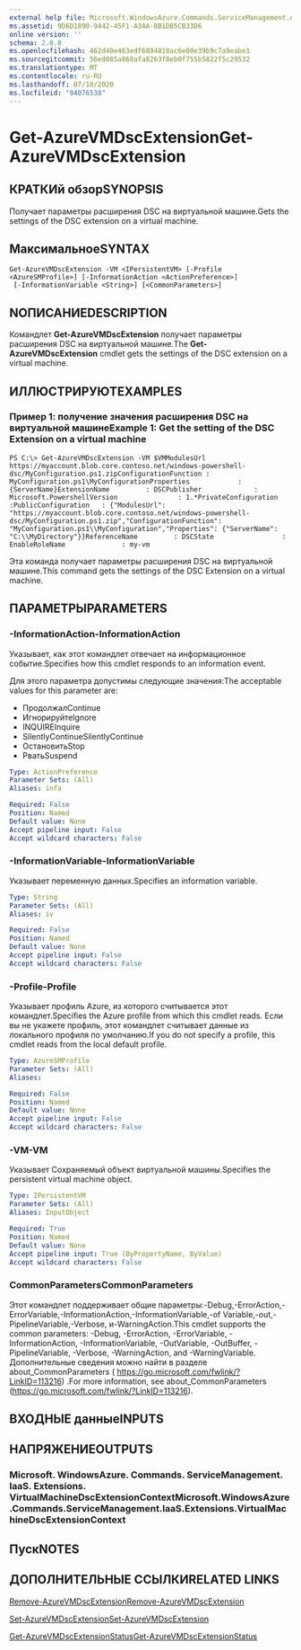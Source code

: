 ```yaml
---
external help file: Microsoft.WindowsAzure.Commands.ServiceManagement.dll-Help.xml
ms.assetid: 9D6D1890-9442-45F1-A3AA-BB1DB5CB33D6
online version: ''
schema: 2.0.0
ms.openlocfilehash: 462d40e463edf6894810ac6e00e39b9c7a9eabe1
ms.sourcegitcommit: 56ed085a868afa8263f8eb0f755b5822f5c29532
ms.translationtype: MT
ms.contentlocale: ru-RU
ms.lasthandoff: 07/18/2020
ms.locfileid: "94076538"
---
```

# <span data-ttu-id="5ee0a-101">Get-AzureVMDscExtension</span><span class="sxs-lookup"><span data-stu-id="5ee0a-101">Get-AzureVMDscExtension</span></span>

## <span data-ttu-id="5ee0a-102">КРАТКИй обзор</span><span class="sxs-lookup"><span data-stu-id="5ee0a-102">SYNOPSIS</span></span>
<span data-ttu-id="5ee0a-103">Получает параметры расширения DSC на виртуальной машине.</span><span class="sxs-lookup"><span data-stu-id="5ee0a-103">Gets the settings of the DSC extension on a virtual machine.</span></span>

## <span data-ttu-id="5ee0a-104">Максимальное</span><span class="sxs-lookup"><span data-stu-id="5ee0a-104">SYNTAX</span></span>

```
Get-AzureVMDscExtension -VM <IPersistentVM> [-Profile <AzureSMProfile>] [-InformationAction <ActionPreference>]
 [-InformationVariable <String>] [<CommonParameters>]
```

## <span data-ttu-id="5ee0a-105">NОПИСАНИЕ</span><span class="sxs-lookup"><span data-stu-id="5ee0a-105">DESCRIPTION</span></span>
<span data-ttu-id="5ee0a-106">Командлет **Get-AzureVMDscExtension** получает параметры расширения DSC на виртуальной машине.</span><span class="sxs-lookup"><span data-stu-id="5ee0a-106">The **Get-AzureVMDscExtension** cmdlet gets the settings of the DSC extension on a virtual machine.</span></span>

## <span data-ttu-id="5ee0a-107">ИЛЛЮСТРИРУЮТ</span><span class="sxs-lookup"><span data-stu-id="5ee0a-107">EXAMPLES</span></span>

### <span data-ttu-id="5ee0a-108">Пример 1: получение значения расширения DSC на виртуальной машине</span><span class="sxs-lookup"><span data-stu-id="5ee0a-108">Example 1: Get the setting of the DSC Extension on a virtual machine</span></span>
```
PS C:\> Get-AzureVMDscExtension -VM $VMModulesUrl
https://myaccount.blob.core.contoso.net/windows-powershell-dsc/MyConfiguration.ps1.zipConfigurationFunction : MyConfiguration.ps1\MyConfigurationProperties            : {ServerName}ExtensionName         : DSCPublisher             : Microsoft.PowershellVersion               : 1.*PrivateConfiguration  :PublicConfiguration   : {"ModulesUrl": "https://myaccount.blob.core.contoso.net/windows-powershell-dsc/MyConfiguration.ps1.zip","ConfigurationFunction": "MyConfiguration.ps1\\MyConfiguration","Properties": {"ServerName": "C:\\MyDirectory"}}ReferenceName         : DSCState                 : EnableRoleName              : my-vm
```

<span data-ttu-id="5ee0a-109">Эта команда получает параметры расширения DSC на виртуальной машине.</span><span class="sxs-lookup"><span data-stu-id="5ee0a-109">This command gets the settings of the DSC Extension on a virtual machine.</span></span>

## <span data-ttu-id="5ee0a-110">ПАРАМЕТРЫ</span><span class="sxs-lookup"><span data-stu-id="5ee0a-110">PARAMETERS</span></span>

### <span data-ttu-id="5ee0a-111">-InformationAction</span><span class="sxs-lookup"><span data-stu-id="5ee0a-111">-InformationAction</span></span>
<span data-ttu-id="5ee0a-112">Указывает, как этот командлет отвечает на информационное событие.</span><span class="sxs-lookup"><span data-stu-id="5ee0a-112">Specifies how this cmdlet responds to an information event.</span></span>

<span data-ttu-id="5ee0a-113">Для этого параметра допустимы следующие значения:</span><span class="sxs-lookup"><span data-stu-id="5ee0a-113">The acceptable values for this parameter are:</span></span>

- <span data-ttu-id="5ee0a-114">Продолжал</span><span class="sxs-lookup"><span data-stu-id="5ee0a-114">Continue</span></span>
- <span data-ttu-id="5ee0a-115">Игнорируйте</span><span class="sxs-lookup"><span data-stu-id="5ee0a-115">Ignore</span></span>
- <span data-ttu-id="5ee0a-116">INQUIRE</span><span class="sxs-lookup"><span data-stu-id="5ee0a-116">Inquire</span></span>
- <span data-ttu-id="5ee0a-117">SilentlyContinue</span><span class="sxs-lookup"><span data-stu-id="5ee0a-117">SilentlyContinue</span></span>
- <span data-ttu-id="5ee0a-118">Остановить</span><span class="sxs-lookup"><span data-stu-id="5ee0a-118">Stop</span></span>
- <span data-ttu-id="5ee0a-119">Рвать</span><span class="sxs-lookup"><span data-stu-id="5ee0a-119">Suspend</span></span>

```yaml
Type: ActionPreference
Parameter Sets: (All)
Aliases: infa

Required: False
Position: Named
Default value: None
Accept pipeline input: False
Accept wildcard characters: False
```

### <span data-ttu-id="5ee0a-120">-InformationVariable</span><span class="sxs-lookup"><span data-stu-id="5ee0a-120">-InformationVariable</span></span>
<span data-ttu-id="5ee0a-121">Указывает переменную данных.</span><span class="sxs-lookup"><span data-stu-id="5ee0a-121">Specifies an information variable.</span></span>

```yaml
Type: String
Parameter Sets: (All)
Aliases: iv

Required: False
Position: Named
Default value: None
Accept pipeline input: False
Accept wildcard characters: False
```

### <span data-ttu-id="5ee0a-122">-Profile</span><span class="sxs-lookup"><span data-stu-id="5ee0a-122">-Profile</span></span>
<span data-ttu-id="5ee0a-123">Указывает профиль Azure, из которого считывается этот командлет.</span><span class="sxs-lookup"><span data-stu-id="5ee0a-123">Specifies the Azure profile from which this cmdlet reads.</span></span>
<span data-ttu-id="5ee0a-124">Если вы не укажете профиль, этот командлет считывает данные из локального профиля по умолчанию.</span><span class="sxs-lookup"><span data-stu-id="5ee0a-124">If you do not specify a profile, this cmdlet reads from the local default profile.</span></span>

```yaml
Type: AzureSMProfile
Parameter Sets: (All)
Aliases: 

Required: False
Position: Named
Default value: None
Accept pipeline input: False
Accept wildcard characters: False
```

### <span data-ttu-id="5ee0a-125">-VM</span><span class="sxs-lookup"><span data-stu-id="5ee0a-125">-VM</span></span>
<span data-ttu-id="5ee0a-126">Указывает Сохраняемый объект виртуальной машины.</span><span class="sxs-lookup"><span data-stu-id="5ee0a-126">Specifies the persistent virtual machine object.</span></span>

```yaml
Type: IPersistentVM
Parameter Sets: (All)
Aliases: InputObject

Required: True
Position: Named
Default value: None
Accept pipeline input: True (ByPropertyName, ByValue)
Accept wildcard characters: False
```

### <span data-ttu-id="5ee0a-127">CommonParameters</span><span class="sxs-lookup"><span data-stu-id="5ee0a-127">CommonParameters</span></span>
<span data-ttu-id="5ee0a-128">Этот командлет поддерживает общие параметры:-Debug,-ErrorAction,-ErrorVariable,-InformationAction,-InformationVariable,-of Variable,-out,-PipelineVariable,-Verbose, и-WarningAction.</span><span class="sxs-lookup"><span data-stu-id="5ee0a-128">This cmdlet supports the common parameters: -Debug, -ErrorAction, -ErrorVariable, -InformationAction, -InformationVariable, -OutVariable, -OutBuffer, -PipelineVariable, -Verbose, -WarningAction, and -WarningVariable.</span></span> <span data-ttu-id="5ee0a-129">Дополнительные сведения можно найти в разделе about_CommonParameters ( https://go.microsoft.com/fwlink/?LinkID=113216) .</span><span class="sxs-lookup"><span data-stu-id="5ee0a-129">For more information, see about_CommonParameters (https://go.microsoft.com/fwlink/?LinkID=113216).</span></span>

## <span data-ttu-id="5ee0a-130">ВХОДНЫЕ данные</span><span class="sxs-lookup"><span data-stu-id="5ee0a-130">INPUTS</span></span>

## <span data-ttu-id="5ee0a-131">НАПРЯЖЕНИЕ</span><span class="sxs-lookup"><span data-stu-id="5ee0a-131">OUTPUTS</span></span>

### <span data-ttu-id="5ee0a-132">Microsoft. WindowsAzure. Commands. ServiceManagement. IaaS. Extensions. VirtualMachineDscExtensionContext</span><span class="sxs-lookup"><span data-stu-id="5ee0a-132">Microsoft.WindowsAzure.Commands.ServiceManagement.IaaS.Extensions.VirtualMachineDscExtensionContext</span></span>

## <span data-ttu-id="5ee0a-133">Пуск</span><span class="sxs-lookup"><span data-stu-id="5ee0a-133">NOTES</span></span>

## <span data-ttu-id="5ee0a-134">ДОПОЛНИТЕЛЬНЫЕ ССЫЛКИ</span><span class="sxs-lookup"><span data-stu-id="5ee0a-134">RELATED LINKS</span></span>

[<span data-ttu-id="5ee0a-135">Remove-AzureVMDscExtension</span><span class="sxs-lookup"><span data-stu-id="5ee0a-135">Remove-AzureVMDscExtension</span></span>](./Remove-AzureVMDscExtension.md)

[<span data-ttu-id="5ee0a-136">Set-AzureVMDscExtension</span><span class="sxs-lookup"><span data-stu-id="5ee0a-136">Set-AzureVMDscExtension</span></span>](./Set-AzureVMDscExtension.md)

[<span data-ttu-id="5ee0a-137">Get-AzureVMDscExtensionStatus</span><span class="sxs-lookup"><span data-stu-id="5ee0a-137">Get-AzureVMDscExtensionStatus</span></span>](./Get-AzureVMDscExtensionStatus.md)



